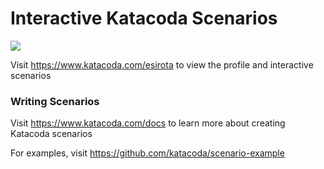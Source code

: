 # Interactive Katacoda Scenarios

[![](http://shields.katacoda.com/katacoda/esirota/count.svg)](https://www.katacoda.com/esirota "Get your profile on Katacoda.com")

Visit https://www.katacoda.com/esirota to view the profile and interactive scenarios

### Writing Scenarios
Visit https://www.katacoda.com/docs to learn more about creating Katacoda scenarios

For examples, visit https://github.com/katacoda/scenario-example
